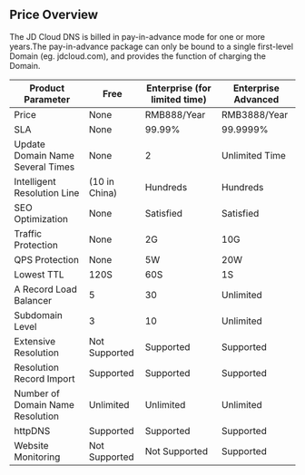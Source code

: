 ## Price Overview

The JD Cloud DNS is billed in pay-in-advance mode for one or more years.The pay-in-advance package can only be bound to a single first-level Domain (eg. jdcloud.com), and provides the function of charging the Domain.

| Product Parameter      | Free | Enterprise (for limited time) | Enterprise Advanced |
| ------------- | ------------ | ------------------ | ---------- |
| Price          | None           | RMB888/Year           | RMB3888/Year  |
| SLA           | None           | 99.99%             | 99.9999%   |
| Update Domain Name Several Times  | None           | 2                  | Unlimited Time     |
| Intelligent Resolution Line  | (10 in China) | Hundreds             | Hundreds     |
| SEO Optimization       | None           | Satisfied               | Satisfied       |
| Traffic Protection      | None           | 2G                 | 10G        |
| QPS Protection       | None           | 5W                 | 20W        |
| Lowest TTL       | 120S         | 60S                | 1S         |
| A Record Load Balancer | 5            | 30                 | Unlimited       |
| Subdomain Level    | 3            | 10                 | Unlimited       |
| Extensive Resolution        | Not Supported       | Supported               | Supported       |
| Resolution Record Import  | Supported         | Supported               | Supported       |
| Number of Domain Name Resolution  | Unlimited         | Unlimited               | Unlimited       |
| httpDNS       | Supported         | Supported               | Supported       |
| Website Monitoring      | Not Supported       | Not Supported             | Supported       |